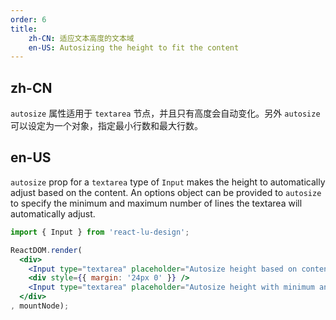 ```yaml
---
order: 6
title:
    zh-CN: 适应文本高度的文本域
    en-US: Autosizing the height to fit the content
---
```


## zh-CN

`autosize` 属性适用于 `textarea` 节点，并且只有高度会自动变化。另外 `autosize` 可以设定为一个对象，指定最小行数和最大行数。

## en-US

`autosize` prop for a `textarea` type of `Input` makes the height to automatically adjust based on the content.
An options object can be provided to `autosize` to specify the minimum and maximum number of lines the textarea will automatically adjust.


````jsx
import { Input } from 'react-lu-design';

ReactDOM.render(
  <div>
    <Input type="textarea" placeholder="Autosize height based on content lines" autosize />
    <div style={{ margin: '24px 0' }} />
    <Input type="textarea" placeholder="Autosize height with minimum and maximum number of lines" autosize={{ minRows: 2, maxRows: 6 }} />
  </div>
, mountNode);
````
